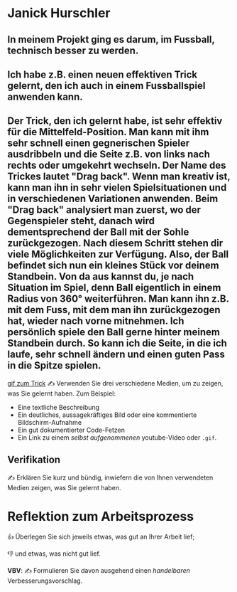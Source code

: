 # Janick Hurschler


## In meinem Projekt ging es darum, im Fussball, technisch besser zu werden.



## Ich habe z.B. einen neuen effektiven Trick gelernt, den ich auch in einem Fussballspiel anwenden kann.



## Der Trick, den ich gelernt habe, ist sehr effektiv für die Mittelfeld-Position. Man kann mit ihm sehr schnell einen gegnerischen Spieler ausdribbeln und die Seite z.B. von links nach rechts oder umgekehrt wechseln. Der Name des Trickes lautet "Drag back". Wenn man kreativ ist, kann man ihn in sehr vielen Spielsituationen und in verschiedenen Variationen anwenden. Beim "Drag back" analysiert man zuerst, wo der Gegenspieler steht, danach wird dementsprechend der Ball mit der Sohle zurückgezogen. Nach diesem Schritt stehen dir viele Möglichkeiten zur Verfügung. Also, der Ball befindet sich nun ein kleines Stück vor deinem Standbein. Von da aus kannst du, je nach Situation im Spiel, denn Ball eigentlich in einem Radius von 360° weiterführen. Man kann ihn z.B. mit dem Fuss, mit dem man ihn zurückgezogen hat, wieder nach vorne mitnehmen. Ich persönlich spiele den Ball gerne hinter meinem Standbein durch. So kann ich die Seite, in die ich laufe, sehr schnell ändern und einen guten Pass in die Spitze spielen.

[gif zum Trick]("https://giphy.com/embed/THCsEAPGRH4Q8E5Ni3")
✍️ Verwenden Sie drei verschiedene Medien, um zu zeigen, was Sie gelernt haben. Zum Beispiel:

* Eine textliche Beschreibung
* Ein deutliches, aussagekräftiges Bild oder eine kommentierte Bildschirm-Aufnahme
* Ein gut dokumentierter Code-Fetzen
* Ein Link zu einem *selbst aufgenommenen* youtube-Video oder `.gif`.

## Verifikation

✍️ Erklären Sie kurz und bündig, inwiefern die von Ihnen verwendeten Medien zeigen, was Sie gelernt haben.

# Reflektion zum Arbeitsprozess

👍 Überlegen Sie sich jeweils etwas, was gut an Ihrer Arbeit lief; 

👎 und etwas, was nicht gut lief.

**VBV**: ✍️ Formulieren Sie davon ausgehend einen *handelbaren* Verbesserungsvorschlag.
